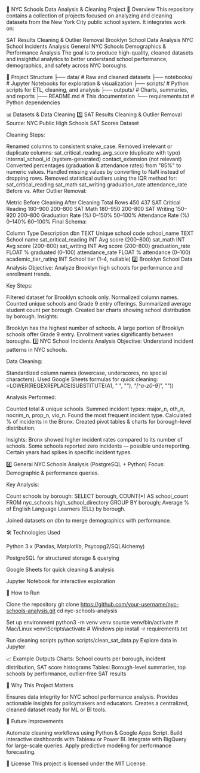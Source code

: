 🏫 NYC Schools Data Analysis & Cleaning Project
📌 Overview
This repository contains a collection of projects focused on analyzing and cleaning datasets from the New York City public school system.
It integrates work on:

SAT Results Cleaning & Outlier Removal
Brooklyn School Data Analysis
NYC School Incidents Analysis
General NYC Schools Demographics & Performance Analysis
The goal is to produce high-quality, cleaned datasets and insightful analytics to better understand school performance, demographics, and safety across NYC boroughs.

📂 Project Structure
├── data/ # Raw and cleaned datasets ├── notebooks/ # Jupyter Notebooks for exploration & visualization ├── scripts/ # Python scripts for ETL, cleaning, and analysis ├── outputs/ # Charts, summaries, and reports ├── README.md # This documentation └── requirements.txt # Python dependencies

📊 Datasets & Data Cleaning
1️⃣ SAT Results Cleaning & Outlier Removal
Source: NYC Public High Schools SAT Scores Dataset

Cleaning Steps:

Renamed columns to consistent snake_case.
Removed irrelevant or duplicate columns:
sat_critical_readng_avg_score (duplicate with typo)
internal_school_id (system-generated)
contact_extension (not relevant)
Converted percentages (graduation & attendance rates) from "85%" to numeric values.
Handled missing values by converting to NaN instead of dropping rows.
Removed statistical outliers using the IQR method for:
sat_critical_reading
sat_math
sat_writing
graduation_rate
attendance_rate
Before vs. After Outlier Removal:

Metric	Before Cleaning	After Cleaning
Total Rows	450	437
SAT Critical Reading	180–900	200–800
SAT Math	180–950	200–800
SAT Writing	150–920	200–800
Graduation Rate (%)	0–150%	50–100%
Attendance Rate (%)	0–140%	60–100%
Final Schema:

Column	Type	Description
dbn	TEXT	Unique school code
school_name	TEXT	School name
sat_critical_reading	INT	Avg score (200–800)
sat_math	INT	Avg score (200–800)
sat_writing	INT	Avg score (200–800)
graduation_rate	FLOAT	% graduated (0–100)
attendance_rate	FLOAT	% attendance (0–100)
academic_tier_rating	INT	School tier (1–4, nullable)
2️⃣ Brooklyn School Data Analysis
Objective: Analyze Brooklyn high schools for performance and enrollment trends.

Key Steps:

Filtered dataset for Brooklyn schools only.
Normalized column names.
Counted unique schools and Grade 9 entry offerings.
Summarized average student count per borough.
Created bar charts showing school distribution by borough.
Insights:

Brooklyn has the highest number of schools.
A large portion of Brooklyn schools offer Grade 9 entry.
Enrollment varies significantly between boroughs.
3️⃣ NYC School Incidents Analysis
Objective: Understand incident patterns in NYC schools.

Data Cleaning:

Standardized column names (lowercase, underscores, no special characters).
Used Google Sheets formulas for quick cleaning:
=LOWER(REGEXREPLACE(SUBSTITUTE(A1, " ", "_"), "[^a-z0-9_]", ""))

Analysis Performed:

Counted total & unique schools. Summed incident types: major_n, oth_n, nocrim_n, prop_n, vio_n. Found the most frequent incident type. Calculated % of incidents in the Bronx. Created pivot tables & charts for borough-level distribution.

Insights: Bronx showed higher incident rates compared to its number of schools. Some schools reported zero incidents — possible underreporting. Certain years had spikes in specific incident types.

4️⃣ General NYC Schools Analysis (PostgreSQL + Python) Focus: Demographic & performance queries.

Key Analysis:

Count schools by borough: SELECT borough, COUNT(*) AS school_count FROM nyc_schools.high_school_directory GROUP BY borough; Average % of English Language Learners (ELL) by borough.

Joined datasets on dbn to merge demographics with performance.

🛠️ Technologies Used

Python 3.x (Pandas, Matplotlib, Psycopg2/SQLAlchemy)

PostgreSQL for structured storage & querying

Google Sheets for quick cleaning & analysis

Jupyter Notebook for interactive exploration

🚀 How to Run

Clone the repository git clone https://github.com/your-username/nyc-schools-analysis.git cd nyc-schools-analysis

Set up environment python3 -m venv venv source venv/bin/activate # Mac/Linux venv\Scripts\activate # Windows pip install -r requirements.txt

Run cleaning scripts python scripts/clean_sat_data.py Explore data in Jupyter

📈 Example Outputs Charts: School counts per borough, incident distribution, SAT score histograms Tables: Borough-level summaries, top schools by performance, outlier-free SAT results

📌 Why This Project Matters

Ensures data integrity for NYC school performance analysis. Provides actionable insights for policymakers and educators. Creates a centralized, cleaned dataset ready for ML or BI tools.

📌 Future Improvements

Automate cleaning workflows using Python & Google Apps Script. Build interactive dashboards with Tableau or Power BI. Integrate with BigQuery for large-scale queries. Apply predictive modeling for performance forecasting.

📜 License This project is licensed under the MIT License.
